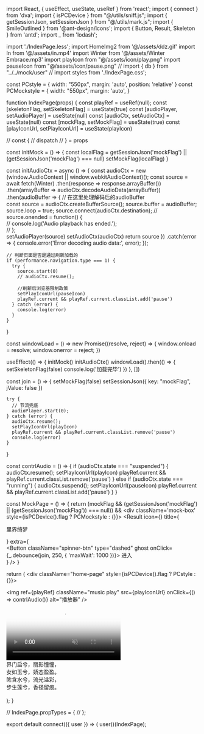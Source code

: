 import React, { useEffect, useState, useRef } from 'react';
import { connect } from 'dva';
import { isPCDevice } from "@/utils/sniff.js";
import { getSessionJson, setSessionJson } from "@/utils/mark.js";
import { SmileOutlined } from '@ant-design/icons';
import { Button, Result, Skeleton } from 'antd';
import _ from 'lodash';

import './IndexPage.less';
import HomeImg2 from '@/assets/ddz.gif'
import In from '@/assets/in.mp4'
import Winter from '@/assets/Winter Embrace.mp3'
import playIcon from "@/assets/icon/play.png"
import pauseIcon from "@/assets/icon/pause.png"
// import { db } from "../../mock/user"
// import styles from './IndexPage.css';

const PCstyle = {
  width: "550px",
  margin: 'auto',
  position: 'relative'
}
const PCMockstyle = {
  width: "550px",
  margin: 'auto',
}

function IndexPage(props) {
  const playRef = useRef(null);
  const [skeletonFlag, setSkeletonFlag] = useState(true)
  const [audioPlayer, setAudioPlayer] = useState(null)
  const [audioCtx, setAudioCtx] = useState(null)
  const [mockFlag, setMockFlag] = useState(true)
  const [playIconUrl, setPlayIconUrl] = useState(playIcon)

  // const {
  //   dispatch
  // } = props

  const initMock = () => {
    const localFlag = getSessionJson('mockFlag') || (getSessionJson('mockFlag') === null)
    setMockFlag(localFlag)
  }

  const initAudioCtx = async () => {
    const audioCtx = new (window.AudioContext || window.webkitAudioContext)();
    const source = await fetch(Winter)
      .then(response => response.arrayBuffer())
      .then(arrayBuffer => audioCtx.decodeAudioData(arrayBuffer))
      .then(audioBuffer => {
        // 在这里处理解码后的audioBuffer  
        const source = audioCtx.createBufferSource();
        source.buffer = audioBuffer;
        source.loop = true;
        source.connect(audioCtx.destination);
        // source.onended = function() {  
        //   console.log('Audio playback has ended.');  
        // };  
        setAudioPlayer(source)
        setAudioCtx(audioCtx)
        return source
      })
      .catch(error => {
        console.error('Error decoding audio data:', error);
      });

    // 判断页面是否是通过刷新加载的  
    if (performance.navigation.type === 1) {
      try {
        source.start(0)
        // audioCtx.resume();

        //刷新后浏览器限制政策
        setPlayIconUrl(pauseIcon)
        playRef.current && playRef.current.classList.add('pause')
      } catch (error) {
        console.log(error)
      }
    }
  }

  const windowLoad = () => new Promise((resolve, reject) => {
    window.onload = resolve;
    window.onerror = reject;
  })

  useEffect(() => {
    initMock()
    initAudioCtx()
    windowLoad().then(() => {
      setSkeletonFlag(false)
      console.log('加载完毕')
    })
  }, [])


  const join = () => {
    setMockFlag(false)
    setSessionJson({
      key: "mockFlag",
      jValue: false
    })

    try {
      // 节流兜底
      audioPlayer.start(0);
    } catch (error) {
      audioCtx.resume();
      setPlayIconUrl(playIcon)
      playRef.current && playRef.current.classList.remove('pause')
      console.log(error)
    }
  }

  const contrlAudio = () => {
    if (audioCtx.state === "suspended") {
      audioCtx.resume();
      setPlayIconUrl(playIcon)
      playRef.current && playRef.current.classList.remove('pause')
    } else if (audioCtx.state === "running") {
      audioCtx.suspend();
      setPlayIconUrl(pauseIcon)
      playRef.current && playRef.current.classList.add('pause')
    }
  }



  const MockPage = () => {
    return (mockFlag && (getSessionJson('mockFlag') || (getSessionJson('mockFlag')) === null)) && <div className='mock-box' style={isPCDevice().flag ? PCMockstyle : {}}>
      <Result
        icon={<SmileOutlined className='home-icon' />}
        title={<p className='home-title'>里界绮梦</p>}
        extra={
          <div className='spinner-box'>
            <div className="spinner"></div>
            <Button className="spinner-btn" type="dashed" ghost onClick={_.debounce(join, 250, { 'maxWait': 1000 })}>
              进入
            </Button>
          </div>
        }
      />
    </div>
  }

  return (<Skeleton active loading={skeletonFlag} paragraph round title>
    <div className="home-page" style={isPCDevice().flag ? PCstyle : {}}>
      <MockPage />
      <div className='home-img-box'>
        <div className='audio-contrl'>
          <img
            ref={playRef}
            className="music play"
            src={playIconUrl}
            onClick={() => contrlAudio()}
            alt="播放器" />
        </div>
        <video muted autoPlay loop="loop" disablePictureInPicture poster={HomeImg2}>
          <source src={In} type="video/mp4"></source>
          <img src={HomeImg2} alt="loading" title='home' />
        </video>
      </div>
      <div className="welcome">
        界门启兮，丽影憧憧，<br />
        女如玉兮，娇态盈盈。<br />
        眸含水兮，流光溢彩，<br />
        步生莲兮，香径留痕。<br />
      </div>
      <br />
    </div>
  </Skeleton>
  );
}

// IndexPage.propTypes = {
// };

export default connect(({ user }) => (
  user))(IndexPage);
